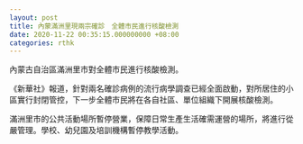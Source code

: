 ```yaml
---
layout: post
title: 內蒙滿洲里現兩宗確診　全體市民進行核酸檢測
date: 2020-11-22 00:35:15.000000000 +08:00
categories: rthk
---
```


內蒙古自治區滿洲里市對全體市民進行核酸檢測。

《新華社》報道，針對兩名確診病例的流行病學調查已經全面啟動，對所居住的小區實行封閉管控，下一步全體市民將在各自社區、單位組織下開展核酸檢測。

滿洲里市的公共活動場所暫停營業，保障日常生產生活確需運營的場所，將進行從嚴管理。學校、幼兒園及培訓機構暫停教學活動。
